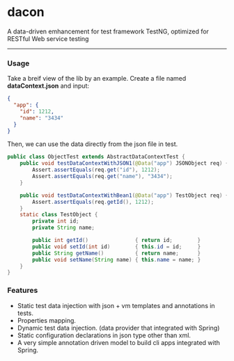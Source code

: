 # dacon
A data-driven emhancement for test framework TestNG, optimized for RESTful Web service testing
* * *

### Usage
Take a breif view of the lib by an example.
Create a file named **dataContext.json** and input:
```json
{
  "app": {
    "id": 1212,
    "name": "3434"
  }
}
```


Then, we can use the data directly from the json file in test.
```java
public class ObjectTest extends AbstractDataContextTest {
    public void testDataContextWithJSON1(@Data("app") JSONObject req) {
        Assert.assertEquals(req.get("id"), 1212);
        Assert.assertEquals(req.get("name"), "3434");
    }

    public void testDataContextWithBean1(@Data("app") TestObject req) {
        Assert.assertEquals(req.getId(), 1212);
    }
    static class TestObject {
        private int id;
        private String name;

        public int getId()               { return id;        }
        public void setId(int id)        { this.id = id;     }
        public String getName()          { return name;      }
        public void setName(String name) { this.name = name; }
    }
}
```

### Features
- Static test data injection with json + vm templates and annotations in tests.
- Properties mapping.
- Dynamic test data injection. (data provider that integrated with Spring)
- Static configuration declarations in json type other than xml.
- A very simple annotation driven model to build cli apps integrated with Spring.
